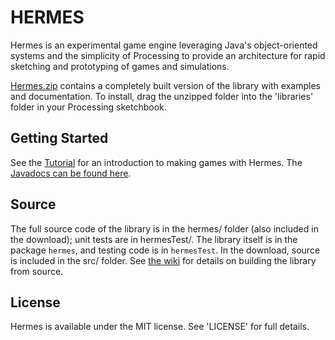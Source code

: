 HERMES
======

Hermes is an experimental game engine leveraging Java's object-oriented systems and the simplicity of Processing to provide an architecture for rapid sketching and prototyping of games and simulations.

[Hermes.zip](http://rdlester.github.com/downloads/hermes.zip) contains a completely built version of the library with examples and documentation. To install, drag the unzipped folder into the 'libraries' folder in your Processing sketchbook.

Getting Started
---------------

See the [Tutorial](https://github.com/rdlester/hermes/wiki/An-Introduction-to-Hermes) for an introduction to making games with Hermes. The [Javadocs can be found here](http://rdlester.github.com/hermes/doc).

Source
------

The full source code of the library is in the hermes/ folder (also included in the download); unit tests are in hermesTest/. The library itself is in the package `hermes`, and testing code is in `hermesTest`. In the download, source is included in the src/ folder. See [the wiki](https://github.com/rdlester/hermes/wiki/Building-from-Source) for details on building the library from source.

License
-------

Hermes is available under the MIT license. See 'LICENSE' for full details.
